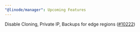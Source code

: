 ```yaml
---
"@linode/manager": Upcoming Features
---
```


Disable Cloning, Private IP, Backups for edge regions ([#10222](https://github.com/linode/manager/pull/10222))
